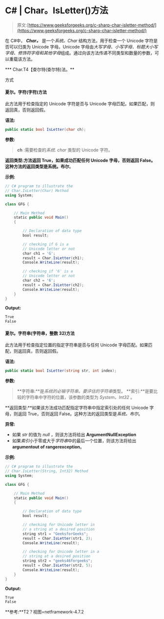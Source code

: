 # C# | Char。IsLetter()方法

> 原文:[https://www.geeksforgeeks.org/c-sharp-char-isletter-method/](https://www.geeksforgeeks.org/c-sharp-char-isletter-method/)

在 C#中， ***Char。*** 是一个*系统。Char* 结构方法，用于检查一个 Unicode 字符是否可以归类为 Unicode 字母。Unicode 字母由*大写字母、小写字母、标题大小写字母、修饰符字母和其他字母*组成。通过向该方法传递不同类型和数量的参数，可以重载该方法。

***   Char.T4【查尔特(查尔特)法。**

方式

#### 夏尔。字符(字符)方法

此方法用于检查指定的 Unicode 字符是否与 Unicode 字母匹配。如果匹配，则返回真，否则返回假。

**语法:**

```cs
public static bool IsLetter(char ch);
```

**参数:**

> **ch** :需要检查的*系统. char* 类型的 Unicode 字符。

**返回类型:**方法返回 True，如果成功匹配任何 Unicode 字母，否则返回 False。这种方法的返回类型是**系统。布尔**。

**示例:**

```cs
// C# program to illustrate the
// Char.IsLetter(Char) Method
using System;

class GFG {

    // Main Method
    static public void Main()
    {

        // Declaration of data type
        bool result;

        // checking if G is a
        // Unicode letter or not
        char ch1 = 'G';
        result = Char.IsLetter(ch1);
        Console.WriteLine(result);

        // checking if '6' is a
        // Unicode letter or not
        char ch2 = '6';
        result = Char.IsLetter(ch2);
        Console.WriteLine(result);
    }
}
```

**Output:**

```cs
True
False

```

#### 夏尔。字符串(字符串，整数 32)方法

此方法用于检查指定位置的指定字符串是否与任何 Unicode 字母匹配。如果匹配，则返回真，否则返回假。

**语法:**

```cs
public static bool IsLetter(string str, int index);
```

**参数:**

> **字符串:**是*系统的必输字符串。要评估的字符串*类型。
> **索引:**是要比较的字符串中字符的位置，该参数的类型为 *System。Int32* 。

**返回类型:**如果该方法成功匹配指定字符串中指定索引处的任何 Unicode 字母，则返回 True，否则返回 False。这种方法的返回类型是*系统。布尔*。

**异常:**

*   如果 *str* 的值为 *null* ，则该方法将给出 **ArgumentNullException**
*   如果*索引*小于零或大于*字符串*中的最后一个位置，则该方法将给出**argumentout of rangerexception**。

**示例:**

```cs
// C# program to illustrate the
// Char.IsLetter(String, Int32) Method
using System;

class GFG {

    // Main Method
    static public void Main()
    {

        // Declaration of data type
        bool result;

        // checking for Unicode letter in
        // a string at a desired position
        string str1 = "GeeksforGeeks";
        result = Char.IsLetter(str1, 2);
        Console.WriteLine(result);

        // checking for Unicode letter in a
        // string at a desired position
        string str2 = "geeks46forgeeks";
        result = Char.IsLetter(str2, 5);
        Console.WriteLine(result);
    }
}
```

**Output:**

```cs
True
False

```

**参考:**T2？视图=netframework-4.7.2